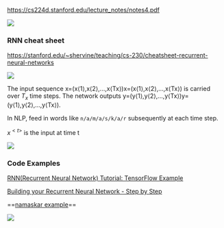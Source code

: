 

https://cs224d.stanford.edu/lecture_notes/notes4.pdf







![](https://i.loli.net/2020/05/28/mDG1Zpqd4z2rtRU.png)







### RNN cheat sheet

https://stanford.edu/~shervine/teaching/cs-230/cheatsheet-recurrent-neural-networks



![](https://i.loli.net/2020/01/10/jwzfiMNeKsnL2Q3.png)



The input sequence x=(x⟨1⟩,x⟨2⟩,...,x⟨Tx⟩)x=(x⟨1⟩,x⟨2⟩,...,x⟨Tx⟩) is carried over $T_x$ time steps. The network outputs y=(y⟨1⟩,y⟨2⟩,...,y⟨Tx⟩)y=(y⟨1⟩,y⟨2⟩,...,y⟨Tx⟩).

In NLP, feed in words like `n/a/m/a/s/k/a/r` subsequently at each time step.

$x^{<t>}$ is the input at time t





![](https://i.loli.net/2020/05/23/Vo4SYDRjGa1rEPJ.png)



### Code Examples

[RNN(Recurrent Neural Network) Tutorial: TensorFlow Example](https://www.guru99.com/rnn-tutorial.html)



[Building your Recurrent Neural Network - Step by Step](https://datascience-enthusiast.com/DL/Building_a_Recurrent_Neural_Network-Step_by_Step_v1.html)



==[namaskar example](https://hackernoon.com/rnn-or-recurrent-neural-network-for-noobs-a9afbb00e860)==



![](https://hackernoon.com/hn-images/1*_mM83sFLjzKt8cRB439Y3Q.gif)











